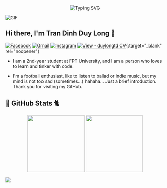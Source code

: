 
<p align="center">
  <img src="https://readme-typing-svg.herokuapp.com?font=Fira+Code&weight=500&size=25&pause=1000&color=55B4B0&width=435&lines=XAO+CH%C3%8CN+XIN+CH%C3%80O+%3E.%3C+" alt="Typing SVG" />
</p>

![GIF](https://64.media.tumblr.com/be37681517ac3ba3031df94cb45711df/tumblr_puajrkcXxv1tgzy56o1_1280.gif)

## Hi there, I'm Tran Dinh Duy Long 👋

[![Facebook](https://img.shields.io/badge/Facebook-1877F2?style=for-the-badge&logo=facebook&logoColor=white)](https://www.facebook.com/longkvui)
[![Gmail](https://img.shields.io/badge/Gmail-D14836?style=for-the-badge&logo=gmail&logoColor=white)](mailto:tranlong280403@gmail.com)
[![Instagram](https://img.shields.io/badge/Instagram-E4405F?style=for-the-badge&logo=instagram&logoColor=white)](https://www.instagram.com/lwng284/)
[![View - duylongtd CV](https://img.shields.io/badge/View-duylongtd_CV-2ea44f?style=for-the-badge&logo=https%3A%2F%2Fimages.vexels.com%2Fmedia%2Fusers%2F3%2F140030%2Fisolated%2Fpreview%2F521136d25b37386f49728b93d2e4e6fa-cv-icon.png&logoColor=white)](https://drive.google.com/file/d/1sV9xs0nPdAYXiCagffXFzqboJ8uuyfNo/view){:target="_blank" rel="noopener"}


- I am a 2nd-year student at FPT University, and I am a person who loves to learn and tinker with code.

- I'm a football enthusiast, like to listen to ballad or indie music, but my mind is not too sad (sometimes...) hahaha... Just a brief introduction. Thank you for visiting my GitHub.

## 🐼 GitHub Stats 🐈
<p align="center">
  <img height="180em" src="https://github-readme-stats.vercel.app/api?username=duylongtd&show_icons=true&hide_border=true&&count_private=true&include_all_commits=true&theme=tokyonight" />
  <img height="180em" src="https://github-readme-stats.vercel.app/api/top-langs/?username=duylongtd&theme=dark&show_icons=true&hide_border=true&layout=compact&langs_count=8" />
</p>

![](https://komarev.com/ghpvc/?username=duylongtd&label=VISITOR+VIEW&color=ff69b4)


